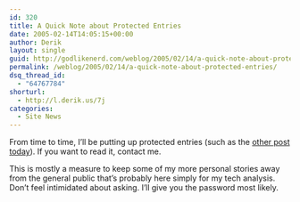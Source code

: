 ```yaml
---
id: 320
title: A Quick Note about Protected Entries
date: 2005-02-14T14:05:15+00:00
author: Derik
layout: single
guid: http://godlikenerd.com/weblog/2005/02/14/a-quick-note-about-protected-entries/
permalink: /weblog/2005/02/14/a-quick-note-about-protected-entries/
dsq_thread_id:
  - "64767784"
shorturl:
  - http://l.derik.us/7j
categories:
  - Site News
---
```

From time to time, I&#8217;ll be putting up protected entries (such as the [other post today](/weblog/2005/02/14/vday-surprise/)). If you want to read it, contact me.

This is mostly a measure to keep some of my more personal stories away from the general public that&#8217;s probably here simply for my tech analysis. Don&#8217;t feel intimidated about asking. I&#8217;ll give you the password most likely.